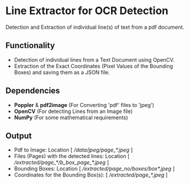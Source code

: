# Line Extractor for OCR Detection
Detection and Extraction of individual line(s) of text from a pdf document.

## Functionality
- Detection of individual lines from a Text Document using OpenCV.
- Extraction of the Exact Coordinates (Pixel Values of the Bounding Boxes) and saving them as a JSON file.

## Dependencies
- **Poppler** \& **pdf2image** (For Converting 'pdf' files to 'jpeg')
- **OpenCV** (For detecting Lines from an Image file) 
- **NumPy** (For some mathematical requirements)

## Output
- Pdf to Image: Location [ _/data/jpeg/page\_*.jpeg_ ]
- Files (Pages) with the detected lines: Location [ _/extracted/page\_*/b\_box\_page\_\*.jpeg_ ]
- Bounding Boxes: Location [ _/extracted/page_no/boxes/box*.jpeg_ ]
- Coordinates for the Bounding Box(s): [ _/extracted/page\_*.jpeg_ ]

